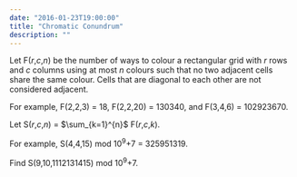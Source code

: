 ```yaml
---
date: "2016-01-23T19:00:00"
title: "Chromatic Conundrum"
description: ""
---
```


<p>Let F(<var>r</var>,<var>c</var>,<var>n</var>) be the number of ways to colour a rectangular grid with <var>r</var> rows and <var>c</var> columns using at most <var>n</var> colours such that no two adjacent cells share the same colour. Cells that are diagonal to each other are not considered adjacent.</p>
<p>For example, F(2,2,3) = 18, F(2,2,20) = 130340, and F(3,4,6) = 102923670.</p>
<p>Let S(<var>r</var>,<var>c</var>,<var>n</var>) = $\sum_{k=1}^{n}$ F(<var>r</var>,<var>c</var>,<var>k</var>).</p>
<p>For example, S(4,4,15) mod 10<sup>9</sup>+7 = 325951319.</p>
<p>Find S(9,10,1112131415) mod 10<sup>9</sup>+7.</p>

